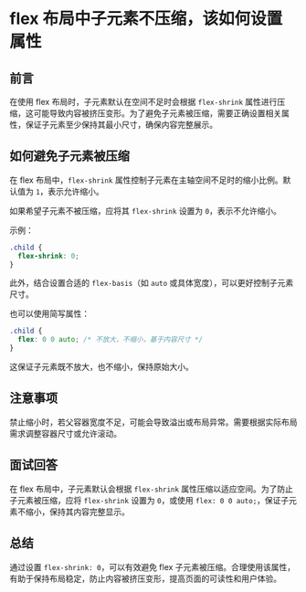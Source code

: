 # **flex 布局中子元素不压缩，该如何设置属性**

## 前言

在使用 flex 布局时，子元素默认在空间不足时会根据 `flex-shrink` 属性进行压缩，这可能导致内容被挤压变形。为了避免子元素被压缩，需要正确设置相关属性，保证子元素至少保持其最小尺寸，确保内容完整展示。

## 如何避免子元素被压缩

在 flex 布局中，`flex-shrink` 属性控制子元素在主轴空间不足时的缩小比例。默认值为 `1`，表示允许缩小。

如果希望子元素不被压缩，应将其 `flex-shrink` 设置为 `0`，表示不允许缩小。

示例：

```css
.child {
  flex-shrink: 0;
}
```

此外，结合设置合适的 `flex-basis`（如 `auto` 或具体宽度），可以更好控制子元素尺寸。

也可以使用简写属性：

```css
.child {
  flex: 0 0 auto; /* 不放大，不缩小，基于内容尺寸 */
}
```

这保证子元素既不放大，也不缩小，保持原始大小。

## 注意事项

禁止缩小时，若父容器宽度不足，可能会导致溢出或布局异常。需要根据实际布局需求调整容器尺寸或允许滚动。

## 面试回答

在 flex 布局中，子元素默认会根据 `flex-shrink` 属性压缩以适应空间。为了防止子元素被压缩，应将 `flex-shrink` 设置为 `0`，或使用 `flex: 0 0 auto;`，保证子元素不缩小，保持其内容完整显示。

## 总结

通过设置 `flex-shrink: 0`，可以有效避免 flex 子元素被压缩。合理使用该属性，有助于保持布局稳定，防止内容被挤压变形，提高页面的可读性和用户体验。